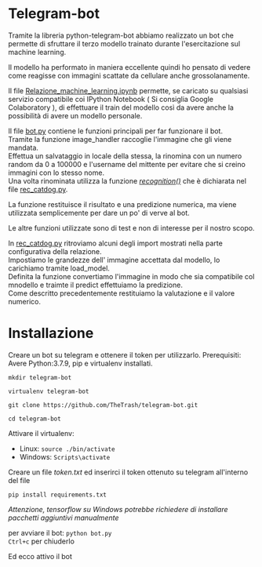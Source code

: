 # Telegram-bot

Tramite la libreria python-telegram-bot abbiamo realizzato un bot che permette di sfruttare il terzo modello trainato durante l'esercitazione sul machine learning.

Il modello ha performato in maniera eccellente quindi ho pensato di vedere come reagisse con immagini scattate da cellulare anche grossolanamente.

Il file [Relazione_machine_learning.ipynb](Relazione_machine_learning.ipynb) permette, se caricato su qualsiasi servizio compatibile coi IPython Notebook ( Si consiglia Google Colaboratory ), di effettuare il train del modello così da avere anche la possibilità di avere un modello personale.

Il file [bot.py](bot.py) contiene le funzioni principali per far funzionare il bot.   
Tramite la funzione image_handler raccoglie l'immagine che gli viene mandata.  
Effettua un salvataggio in locale della stessa, la rinomina con un numero random da 0 a 100000 e l'username del mittente per evitare che si creino immagini con lo stesso nome.   
Una volta rinominata utilizza la funzione [*recognition()*](rec_catdog.py#15) che è dichiarata nel file [rec_catdog.py](rec_catdog.py).

La funzione restituisce il risultato e una predizione numerica, ma viene utilizzata semplicemente per dare un po' di verve al bot.

Le altre funzioni utilizzate sono di test e non di interesse per il nostro scopo.

In [rec_catdog.py](rec_catdog.py) ritroviamo alcuni degli import mostrati nella parte configurativa della relazione.  
Impostiamo le grandezze dell' immagine  accettata dal modello, lo carichiamo tramite load_model.  
Definita la funzione convertiamo l'immagine in modo che sia compatibile col mnodello e traimte il predict effettuiamo la predizione.  
Come descritto precedentemente restituiamo la valutazione e il valore numerico.

# Installazione
Creare un bot su telegram e ottenere il token per utilizzarlo.
Prerequisiti: Avere Python:3.7.9, pip e virtualenv installati.


`mkdir telegram-bot`

`virtualenv telegram-bot`

`git clone https://github.com/TheTrash/telegram-bot.git`

`cd telegram-bot`

Attivare il virtualenv:
- Linux: `source ./bin/activate`  
- Windows: `Scripts\activate`

Creare un file *token.txt* ed inserirci il token ottenuto su telegram all'interno del file

`pip install requirements.txt`

*Attenzione, tensorflow su Windows potrebbe richiedere di installare pacchetti aggiuntivi manualmente*

per avviare il bot: `python bot.py`  
`Ctrl+c` per chiuderlo

Ed ecco attivo il bot
